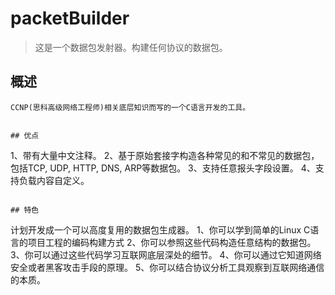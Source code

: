 # packetBuilder
> 这是一个数据包发射器。构建任何协议的数据包。

## 概述
```
CCNP(思科高级网络工程师)相关底层知识而写的一个C语言开发的工具。
```

```

## 优点
```
1、带有大量中文注释。
2、基于原始套接字构造各种常见的和不常见的数据包，包括TCP, UDP, HTTP, DNS, ARP等数据包。
3、支持任意报头字段设置。
4、支持负载内容自定义。
```

## 特色
```
计划开发成一个可以高度复用的数据包生成器。
1、你可以学到简单的Linux C语言的项目工程的编码构建方式
2、你可以参照这些代码构造任意结构的数据包。
3、你可以通过这些代码学习互联网底层深处的细节。
4、你可以通过它知道网络安全或者黑客攻击手段的原理。
5、你可以结合协议分析工具观察到互联网络通信的本质。
```
